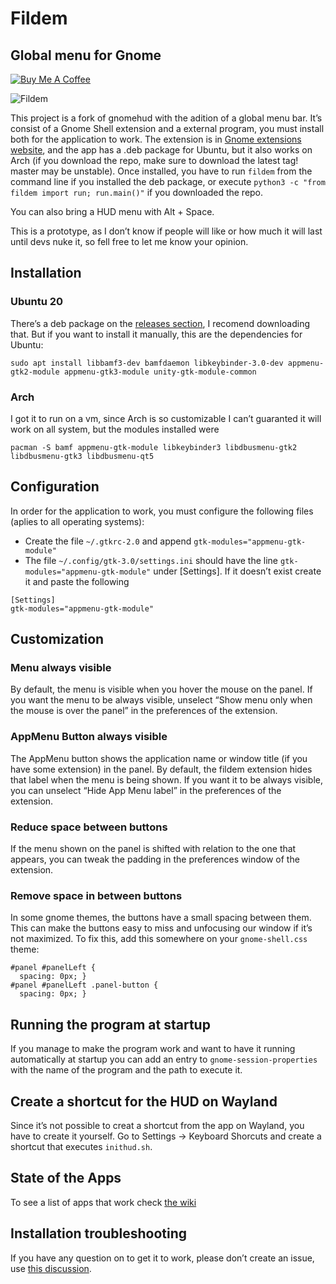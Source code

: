 # Fildem

## Global menu for Gnome

[![Buy Me A Coffee](https://img.shields.io/badge/buy%20me%20a%20coffee-donate-yellow.svg)](https://buymeacoffee.com/gonza)

![Fildem](https://user-images.githubusercontent.com/19943481/95288612-1d272a80-083f-11eb-9400-be88f61e054d.png)

This project is a fork of gnomehud with the adition of a global menu bar. It’s consist of a Gnome Shell extension and a external program, you must install both for the application to work. The extension is in [Gnome extensions website](https://extensions.gnome.org/extension/4114/fildem-global-menu/), and the app has a .deb package for Ubuntu, but it also works on Arch (if you download the repo, make sure to download the latest tag! master may be unstable). Once installed, you have to run `fildem` from the command line if you installed the deb package, or execute `python3 -c "from fildem import run; run.main()"` if you downloaded the repo.

You can also bring a HUD menu with Alt + Space.

This is a prototype, as I don’t know if people will like or how much it will last until devs nuke it, so fell free to let me know your opinion.

## Installation

### Ubuntu 20

There’s a deb package on the [releases section](https://github.com/gonzaarcr/Fildem/releases), I recomend downloading that. But if you want to install it manually, this are the dependencies for Ubuntu:

```
sudo apt install libbamf3-dev bamfdaemon libkeybinder-3.0-dev appmenu-gtk2-module appmenu-gtk3-module unity-gtk-module-common
```

### Arch

I got it to run on a vm, since Arch is so customizable I can’t guaranted it will work on all system, but the modules installed were

```
pacman -S bamf appmenu-gtk-module libkeybinder3 libdbusmenu-gtk2 libdbusmenu-gtk3 libdbusmenu-qt5
```

## Configuration

In order for the application to work, you must configure the following files (aplies to all operating systems):

- Create the file `~/.gtkrc-2.0` and append `gtk-modules="appmenu-gtk-module"`
- The file `~/.config/gtk-3.0/settings.ini` should have the line `gtk-modules="appmenu-gtk-module"` under [Settings]. If it doesn’t exist create it and paste the following

```
[Settings]
gtk-modules="appmenu-gtk-module"
```

## Customization

### Menu always visible

By default, the menu is visible when you hover the mouse on the panel. If you want the menu to be always visible, unselect “Show menu only when the mouse is over the panel” in the preferences of the extension.

### AppMenu Button always visible

The AppMenu button shows the application name or window title (if you have some extension) in the panel. By default, the fildem extension hides that label when the menu is being shown. If you want it to be always visible, you can unselect “Hide App Menu label” in the preferences of the extension.

### Reduce space between buttons

If the menu shown on the panel is shifted with relation to the one that appears, you can tweak the padding in the preferences window of the extension.

### Remove space in between buttons

In some gnome themes, the buttons have a small spacing between them. This can make the buttons easy to miss and unfocusing our window if it’s not maximized. To fix this, add this somewhere on your `gnome-shell.css` theme:

```
#panel #panelLeft {
  spacing: 0px; }
#panel #panelLeft .panel-button {
  spacing: 0px; }
```

## Running the program at startup

If you manage to make the program work and want to have it running automatically at startup you can add an entry to `gnome-session-properties` with the name of the program and the path to execute it.

## Create a shortcut for the HUD on Wayland

Since it’s not possible to creat a shortcut from the app on Wayland, you have to create it yourself. Go to Settings → Keyboard Shorcuts and create a shortcut that executes `inithud.sh`.

## State of the Apps

To see a list of apps that work check [the wiki](https://github.com/gonzaarcr/Fildem/wiki/Using#state-of-the-apps)

## Installation troubleshooting

If you have any question on to get it to work, please don’t create an issue, use [this discussion](https://github.com/gonzaarcr/Fildem/discussions/33).
